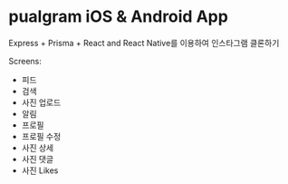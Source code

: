 # pualgram iOS & Android App

Express + Prisma + React and React Native를 이용하여 인스타그램 클론하기

Screens:
- 피드
- 검색
- 사진 업로드
- 알림
- 프로필
- 프로필 수정
- 사진 상세
- 사진 댓글
- 사진 Likes
